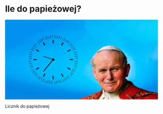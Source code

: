 # Ile do papieżowej?

<img align="center" src="public/media/thumbnail.png" alt="papież">

Licznik do papieżowej
